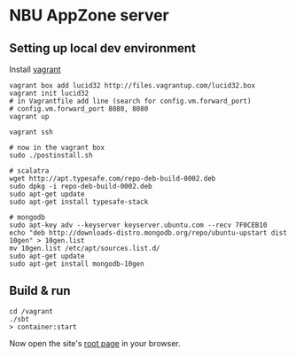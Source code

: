 # NBU AppZone server

## Setting up local dev environment
Install [vagrant](http://vagrantup.com/)

    vagrant box add lucid32 http://files.vagrantup.com/lucid32.box
    vagrant init lucid32
    # in Vagrantfile add line (search for config.vm.forward_port)
    # config.vm.forward_port 8080, 8080
    vagrant up

    vagrant ssh
    
    # now in the vagrant box
    sudo ./postinstall.sh
    
    # scalatra
    wget http://apt.typesafe.com/repo-deb-build-0002.deb
    sudo dpkg -i repo-deb-build-0002.deb
    sudo apt-get update
    sudo apt-get install typesafe-stack
    
    # mongodb
    sudo apt-key adv --keyserver keyserver.ubuntu.com --recv 7F0CEB10
    echo "deb http://downloads-distro.mongodb.org/repo/ubuntu-upstart dist 10gen" > 10gen.list
    mv 10gen.list /etc/apt/sources.list.d/
    sudo apt-get update
    sudo apt-get install mongodb-10gen

## Build & run
    cd /vagrant
    ./sbt
    > container:start

Now open the site's [root page](http://localhost:8080/) in your browser.